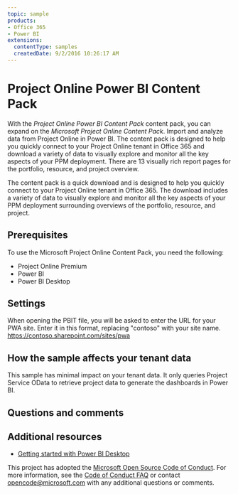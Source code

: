 ```yaml
---
topic: sample
products:
- Office 365
- Power BI
extensions:
  contentType: samples
  createdDate: 9/2/2016 10:26:17 AM
---
```

# Project Online Power BI Content Pack

With the *Project Online Power BI Content Pack* content pack, you can expand on the *Microsoft Project Online Content Pack*. Import and analyze data from Project Online in Power BI. The content pack is designed to help you quickly connect to your Project Online tenant in Office 365 and download a variety of data to visually explore and monitor all the key aspects of your PPM deployment. There are 13 visually rich report pages for the portfolio, resource, and project overview. 
 
The content pack is a quick download and is designed to help you quickly connect to your Project Online tenant in Office 365. The download includes a variety of data to visually explore and monitor all the key aspects of your PPM deployment surrounding overviews of the portfolio, resource, and project. 

## Prerequisites

To use the Microsoft Project Online Content Pack, you need the following:

* Project Online Premium
* Power BI
* Power BI Desktop 

## Settings

When opening the PBIT file, you will be asked to enter the URL for your PWA site. 
Enter it in this format, replacing "contoso" with your site name. 
https://contoso.sharepoint.com/sites/pwa


## How the sample affects your tenant data

This sample has minimal impact on your tenant data. It only queries Project Service OData to retrieve project data to generate the dashboards in Power BI. 

## Questions and comments


## Additional resources

* [Getting started with Power BI Desktop](https://powerbi.microsoft.com/en-us/documentation/powerbi-desktop-getting-started/) 


This project has adopted the [Microsoft Open Source Code of Conduct](https://opensource.microsoft.com/codeofconduct/). For more information, see the [Code of Conduct FAQ](https://opensource.microsoft.com/codeofconduct/faq/) or contact [opencode@microsoft.com](mailto:opencode@microsoft.com) with any additional questions or comments.

